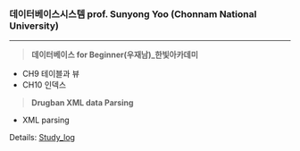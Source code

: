 ### 데이터베이스시스템 prof. Sunyong Yoo (Chonnam National University)
---
<!--
* XML 데이터 파싱코드<br>
* CH9 실습코드<br>
-->

> **데이터베이스 for Beginner(우재남)_한빛아카데미**
* CH9 테이블과 뷰
* CH10 인덱스


> **Drugban XML data Parsing**
* XML parsing


Details: <a href="https://xxbean.notion.site/5df152fdd0d247e4b125442d22d14979?pvs=4">Study_log</a>
